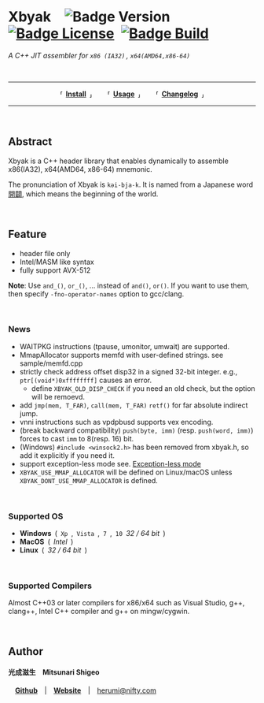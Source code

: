 
# Xbyak ![Badge Version] [![Badge License]][License] [![Badge Build]][Build Status]

*A C++ JIT assembler for `x86 (IA32)` , `x64(AMD64,x86-64)`*

<br>

---

<div align = 'center'>

**⸢ [Install] ⸥**  
**⸢ [Usage] ⸥**  
**⸢ [Changelog] ⸥**

</div>

---

<br>

## Abstract

Xbyak is a C++ header library that enables dynamically to assemble x86(IA32), x64(AMD64, x86-64) mnemonic.

The pronunciation of Xbyak is `kəi-bja-k`.
It is named from a Japanese word [開闢](https://translate.google.com/?hl=ja&sl=ja&tl=en&text=%E9%96%8B%E9%97%A2&op=translate), which means the beginning of the world.

<br>

## Feature

* header file only
* Intel/MASM like syntax
* fully support AVX-512

**Note**:
Use `and_()`, `or_()`, ... instead of `and()`, `or()`.
If you want to use them, then specify `-fno-operator-names` option to gcc/clang.

<br>

### News

- WAITPKG instructions (tpause, umonitor, umwait) are supported.
- MmapAllocator supports memfd with user-defined strings. see sample/memfd.cpp
- strictly check address offset disp32 in a signed 32-bit integer. e.g., `ptr[(void*)0xffffffff]` causes an error.
  - define `XBYAK_OLD_DISP_CHECK` if you need an old check, but the option will be remoevd.
- add `jmp(mem, T_FAR)`, `call(mem, T_FAR)` `retf()` for far absolute indirect jump.
- vnni instructions such as vpdpbusd supports vex encoding.
- (break backward compatibility) `push(byte, imm)` (resp. `push(word, imm)`) forces to cast `imm` to 8(resp. 16) bit.
- (Windows) `#include <winsock2.h>` has been removed from xbyak.h, so add it explicitly if you need it.
- support exception-less mode see. [Exception-less mode](#exception-less-mode)
- `XBYAK_USE_MMAP_ALLOCATOR` will be defined on Linux/macOS unless `XBYAK_DONT_USE_MMAP_ALLOCATOR` is defined.

<br>

### Supported OS

- **Windows** ( `Xp` , `Vista` , `7` , `10` *32 / 64 bit* )
- **MacOS** ( *Intel* )
- **Linux** ( *32 / 64 bit* )

<br>

### Supported Compilers

Almost C++03 or later compilers for x86/x64 such as Visual Studio, g++, clang++, Intel C++ compiler and g++ on mingw/cygwin.

<br>

## Author

#### 光成滋生 Mitsunari Shigeo
 **[Github]** | **[Website]** | [herumi@nifty.com](mailto:herumi@nifty.com)

<!----------------------------------------------------------------------------->

[Badge License]: https://img.shields.io/badge/License-BSD_3--Clause-blue.svg
[Badge Version]: https://img.shields.io/badge/Version_6.04-00B2FF
[Badge Build]: https://github.com/herumi/xbyak/actions/workflows/main.yml/badge.svg

[License]: COPYRIGHT

[Changelog]: Documentation/Changelog.md
[Install]: Documentation/Install.md
[Usage]: Documentation/Usage.md

[Build Status]: https://github.com/herumi/xbyak/actions/workflows/main.yml

[Website]: http://herumi.in.coocan.jp/
[Github]: https://github.com/herumi
